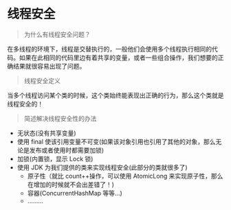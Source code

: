 # 线程安全

> 为什么有线程安全问题？

在多线程的环境下，线程是交替执行的，一般他们会使用多个线程执行相同的代码。如果在此相同的代码里边有着共享的变量，或者一些组合操作，我们想要的正确结果就很容易出现了问题。

> 线程安全定义

当多个线程访问某个类的时候，这个类始终能表现出正确的行为，那么这个类就是线程安全的！

> 简述解决线程安全性的办法

- 无状态(没有共享变量)
- 使用 final 使该引用变量不可变(如果该对象引用也引用了其他的对象，那么无论是发布或者使用时都需要加锁)
- 加锁(内置锁，显示 Lock 锁)
- 使用 JDK 为我们提供的类来实现线程安全(此部分的类就很多了)
  - 原子性（就比 count++操作，可以使用 AtomicLong 来实现原子性，那么在增加的时候就不会出差错了！)
  - 容器(ConcurrentHashMap 等等...)
  - .........
